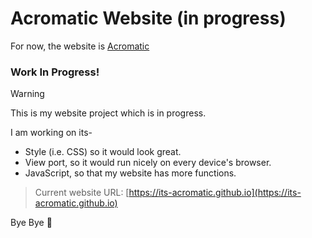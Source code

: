 # **Acromatic Website (in progress)**

For now, the website is [Acromatic](https://its-acromatic.github.io)

### **Work In Progress!**

>[!WARNING]
>This is my website project which is in progress.

I am working on its-
- Style (i.e. CSS) so it would look great.
- View port, so it would run nicely on every device's browser.
- JavaScript, so that my website has more functions.

>Current website URL:
>[https://its-acromatic.github.io](https://its-acromatic.github.io)

Bye Bye 👋 
